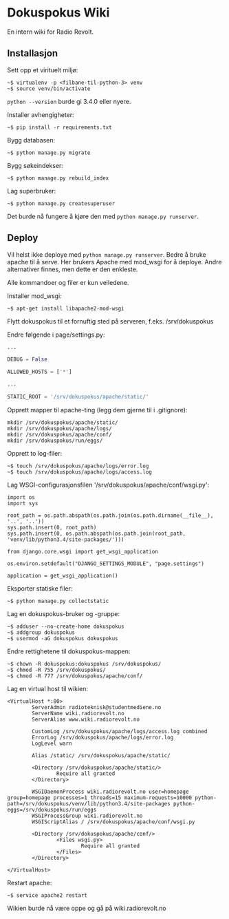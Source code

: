 # Dokuspokus Wiki
En intern wiki for Radio Revolt.

## Installasjon
Sett opp et virituelt miljø:

```
~$ virtualenv -p <filbane-til-python-3> venv
~$ source venv/bin/activate
```

`python --version` burde gi 3.4.0 eller nyere.


Installer avhengigheter:

```
~$ pip install -r requirements.txt
```

Bygg databasen:

```
~$ python manage.py migrate
```

Bygg søkeindekser:

```
~$ python manage.py rebuild_index
```

Lag superbruker:

```
~$ python manage.py createsuperuser
```

Det burde nå fungere å kjøre den med `python manage.py runserver`.

## Deploy
Vil helst ikke deploye med `python manage.py runserver`. Bedre å bruke apache til
å serve.
Her brukers Apache med mod_wsgi for å deploye. Andre alternativer finnes, men dette er den enkleste.

Alle kommandoer og filer er kun veiledene.

Installer mod_wsgi:

```
~$ apt-get install libapache2-mod-wsgi
```

Flytt dokuspokus til et fornuftig sted på serveren, f.eks. /srv/dokuspokus

Endre følgende i page/settings.py:

```python
...

DEBUG = False

ALLOWED_HOSTS = ['*']

...

STATIC_ROOT = '/srv/dokuspokus/apache/static/'
```

Opprett mapper til apache-ting (legg dem gjerne til i .gitignore):

```
mkdir /srv/dokuspokus/apache/static/
mkdir /srv/dokuspokus/apache/logs/
mkdir /srv/dokuspokus/apache/conf/
mkdir /srv/dokuspokus/run/eggs/
```

Opprett to log-filer:

```
~$ touch /srv/dokuspokus/apache/logs/error.log
~$ touch /srv/dokuspokus/apache/logs/access.log
```

Lag WSGI-configurasjonsfilen '/srv/dokuspokus/apache/conf/wsgi.py':

```
import os
import sys

root_path = os.path.abspath(os.path.join(os.path.dirname(__file__), '..', '..'))
sys.path.insert(0, root_path)
sys.path.insert(0, os.path.abspath(os.path.join(root_path, 'venv/lib/python3.4/site-packages/')))

from django.core.wsgi import get_wsgi_application

os.environ.setdefault("DJANGO_SETTINGS_MODULE", "page.settings")

application = get_wsgi_application()
```

Eksporter statiske filer:

```
~$ python manage.py collectstatic
```

Lag en dokuspokus-bruker og -gruppe:

```
~$ adduser --no-create-home dokuspokus
~$ addgroup dokuspokus
~$ usermod -aG dokuspokus dokuspokus
```

Endre rettighetene til dokuspokus-mappen:

```
~$ chown -R dokuspokus:dokuspokus /srv/dokuspokus/
~$ chmod -R 755 /srv/dokuspokus/
~$ chmod -R 777 /srv/dokuspokus/apache/conf/
```

Lag en virtual host til wikien:

```
<VirtualHost *:80>
        ServerAdmin radioteknisk@studentmediene.no
        ServerName wiki.radiorevolt.no
        ServerAlias www.wiki.radiorevolt.no

        CustomLog /srv/dokuspokus/apache/logs/access.log combined
        ErrorLog /srv/dokuspokus/apache/logs/error.log
        LogLevel warn

        Alias /static/ /srv/dokuspokus/apache/static/

        <Directory /srv/dokuspokus/apache/static/>
                Require all granted
        </Directory>

        WSGIDaemonProcess wiki.radiorevolt.no user=homepage group=homepage processes=1 threads=15 maximum-requests=10000 python-path=/srv/dokuspokus/venv/lib/python3.4/site-packages python-eggs=/srv/dokuspokus/run/eggs
        WSGIProcessGroup wiki.radiorevolt.no
        WSGIScriptAlias / /srv/dokuspokus/apache/conf/wsgi.py

        <Directory /srv/dokuspokus/apache/conf/>
                <Files wsgi.py>
                        Require all granted
                </Files>
        </Directory>

</VirtualHost>
```

Restart apache:

```
~$ service apache2 restart
```

Wikien burde nå være oppe og gå på wiki.radiorevolt.no